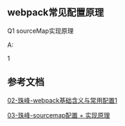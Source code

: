 ## webpack常见配置原理


Q1 sourceMap实现原理

A: <br/>

1






## 参考文档

[02-珠峰-webpack基础含义与常用配置1](http://www.zhufengpeixun.com/strong/html/26.webpack-1-basic.html)

[03-珠峰-sourcemap配置 + 实现原理](http://www.zhufengpeixun.com/strong/html/103.14.webpack-sourcemap.html)



